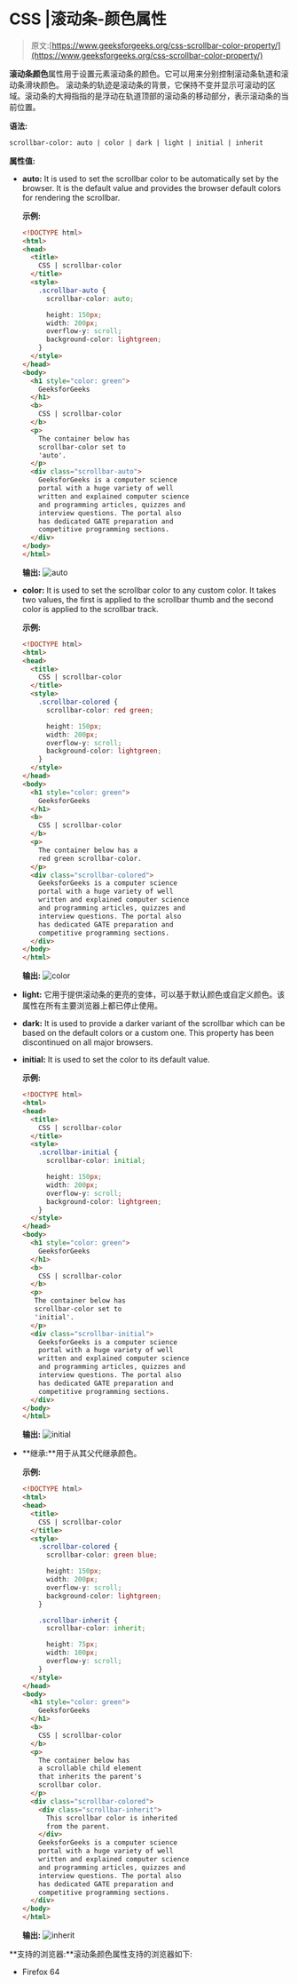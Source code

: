 # CSS |滚动条-颜色属性

> 原文:[https://www.geeksforgeeks.org/css-scrollbar-color-property/](https://www.geeksforgeeks.org/css-scrollbar-color-property/)

**滚动条颜色**属性用于设置元素滚动条的颜色。它可以用来分别控制滚动条轨道和滚动条滑块颜色。
滚动条的轨迹是滚动条的背景，它保持不变并显示可滚动的区域。滚动条的大拇指指的是浮动在轨道顶部的滚动条的移动部分，表示滚动条的当前位置。

**语法:**

```html
scrollbar-color: auto | color | dark | light | initial | inherit
```

**属性值:**

*   **auto:** It is used to set the scrollbar color to be automatically set by the browser. It is the default value and provides the browser default colors for rendering the scrollbar.

    **示例:**

    ```html
    <!DOCTYPE html>
    <html>
    <head>
      <title>
        CSS | scrollbar-color
      </title>
      <style>
        .scrollbar-auto {
          scrollbar-color: auto;

          height: 150px;
          width: 200px;
          overflow-y: scroll;
          background-color: lightgreen;
        }
      </style>
    </head>
    <body>
      <h1 style="color: green">
        GeeksforGeeks
      </h1>
      <b>
        CSS | scrollbar-color
      </b>
      <p>
        The container below has
        scrollbar-color set to 
        'auto'.
      </p>
      <div class="scrollbar-auto">
        GeeksforGeeks is a computer science
        portal with a huge variety of well
        written and explained computer science
        and programming articles, quizzes and
        interview questions. The portal also
        has dedicated GATE preparation and
        competitive programming sections.
      </div>
    </body>
    </html>
    ```

    **输出:**
    ![auto](img/490391a21548589bfbf361910c090a1c.png)

*   **color:** It is used to set the scrollbar color to any custom color. It takes two values, the first is applied to the scrollbar thumb and the second color is applied to the scrollbar track.

    **示例:**

    ```html
    <!DOCTYPE html>
    <html>
    <head>
      <title>
        CSS | scrollbar-color
      </title>
      <style>
        .scrollbar-colored {
          scrollbar-color: red green;

          height: 150px;
          width: 200px;
          overflow-y: scroll;
          background-color: lightgreen; 
        }
      </style>
    </head>
    <body>
      <h1 style="color: green">
        GeeksforGeeks
      </h1>
      <b>
        CSS | scrollbar-color
      </b>
      <p>
        The container below has a
        red green scrollbar-color.
      </p>
      <div class="scrollbar-colored">
        GeeksforGeeks is a computer science
        portal with a huge variety of well
        written and explained computer science
        and programming articles, quizzes and
        interview questions. The portal also
        has dedicated GATE preparation and
        competitive programming sections.
      </div>
    </body>
    </html>
    ```

    **输出:**
    ![color](img/6bf6dc91a2003b04cd934f1d57d2fb1d.png)

*   **light:** 它用于提供滚动条的更亮的变体，可以基于默认颜色或自定义颜色。该属性在所有主要浏览器上都已停止使用。
*   **dark:** It is used to provide a darker variant of the scrollbar which can be based on the default colors or a custom one. This property has been discontinued on all major browsers.
*   **initial:** It is used to set the color to its default value.

    **示例:**

    ```html
    <!DOCTYPE html>
    <html>
    <head>
      <title>
        CSS | scrollbar-color
      </title>
      <style>
        .scrollbar-initial {
          scrollbar-color: initial;

          height: 150px;
          width: 200px;
          overflow-y: scroll;
          background-color: lightgreen;
        }
      </style>
    </head>
    <body>
      <h1 style="color: green">
        GeeksforGeeks
      </h1>
      <b>
        CSS | scrollbar-color
      </b>
      <p>
       The container below has
       scrollbar-color set to
       'initial'.
      </p>
      <div class="scrollbar-initial">
        GeeksforGeeks is a computer science
        portal with a huge variety of well
        written and explained computer science
        and programming articles, quizzes and
        interview questions. The portal also
        has dedicated GATE preparation and
        competitive programming sections.
      </div>
    </body>
    </html>
    ```

    **输出:**
    ![initial](img/6deca50e837ae3b8e1dac162e928f3f9.png)

*   **继承:**用于从其父代继承颜色。

    **示例:**

    ```html
    <!DOCTYPE html>
    <html>
    <head>
      <title>
        CSS | scrollbar-color
      </title>
      <style>
        .scrollbar-colored {
          scrollbar-color: green blue;

          height: 150px;
          width: 200px;
          overflow-y: scroll;
          background-color: lightgreen;
        }

        .scrollbar-inherit {
          scrollbar-color: inherit;

          height: 75px;
          width: 100px;
          overflow-y: scroll;
        }
      </style>
    </head>
    <body>
      <h1 style="color: green">
        GeeksforGeeks
      </h1>
      <b>
        CSS | scrollbar-color
      </b>
      <p>
        The container below has
        a scrollable child element
        that inherits the parent's
        scrollbar color.
      </p>
      <div class="scrollbar-colored">
        <div class="scrollbar-inherit">
          This scrollbar color is inherited
          from the parent.
        </div>
        GeeksforGeeks is a computer science
        portal with a huge variety of well
        written and explained computer science
        and programming articles, quizzes and
        interview questions. The portal also
        has dedicated GATE preparation and
        competitive programming sections.
      </div>
    </body>
    </html>
    ```

    **输出:**
    ![inherit](img/95506c879d0927bc6d41f859cae7bbe7.png)

**支持的浏览器:**滚动条颜色属性支持的浏览器如下:

*   Firefox 64